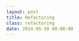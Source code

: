 ```yaml
---
layout: post
title: Refactoring
class: refactoring
date: 2014-05-30 00:00:00
---
```


[comic]: http://twitter.com/siavash/status/452576608654598144/photo/1
